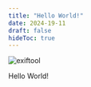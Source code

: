 ```yaml
---
title: "Hello World!"
date: 2024-19-11
draft: false
hideToc: true
---
```

![exiftool](https://i.pinimg.com/originals/d4/81/f3/d481f3c72e283309071f79e01b05c06d.gif)

Hello World!

